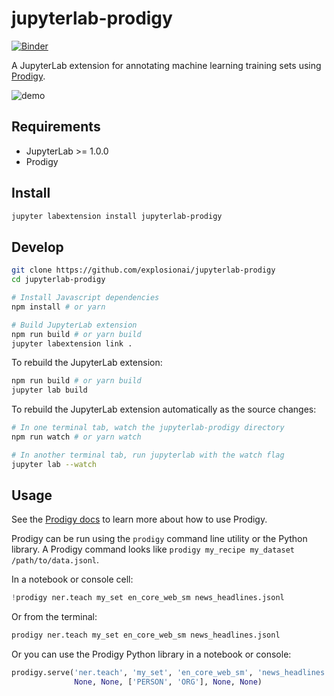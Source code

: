 # jupyterlab-prodigy

[![Binder](https://beta.mybinder.org/badge.svg)](https://mybinder.org/v2/gh/gnestor/jupyterlab-prodigy/master?urlpath=lab)

A JupyterLab extension for annotating machine learning training sets using [Prodigy](https://prodi.gy/).

![demo](http://g.recordit.co/y0WM1ca9C8.gif)

## Requirements

- JupyterLab >= 1.0.0
- Prodigy

## Install

```bash
jupyter labextension install jupyterlab-prodigy
```

## Develop

```bash
git clone https://github.com/explosionai/jupyterlab-prodigy
cd jupyterlab-prodigy

# Install Javascript dependencies
npm install # or yarn

# Build JupyterLab extension
npm run build # or yarn build
jupyter labextension link .
```

To rebuild the JupyterLab extension:

```bash
npm run build # or yarn build
jupyter lab build
```

To rebuild the JupyterLab extension automatically as the source changes:

```bash
# In one terminal tab, watch the jupyterlab-prodigy directory
npm run watch # or yarn watch

# In another terminal tab, run jupyterlab with the watch flag
jupyter lab --watch
```

## Usage

See the [Prodigy docs](https://prodi.gy/docs/) to learn more about how to use
Prodigy.

Prodigy can be run using the `prodigy` command line utility or the
Python library. A Prodigy command looks like `prodigy my_recipe my_dataset /path/to/data.jsonl`.

In a notebook or console cell:

```python
!prodigy ner.teach my_set en_core_web_sm news_headlines.jsonl
```

Or from the terminal:

```bash
prodigy ner.teach my_set en_core_web_sm news_headlines.jsonl
```

Or you can use the Prodigy Python library in a notebook or console:

```python
prodigy.serve('ner.teach', 'my_set', 'en_core_web_sm', 'news_headlines.jsonl',
              None, None, ['PERSON', 'ORG'], None, None)
```
